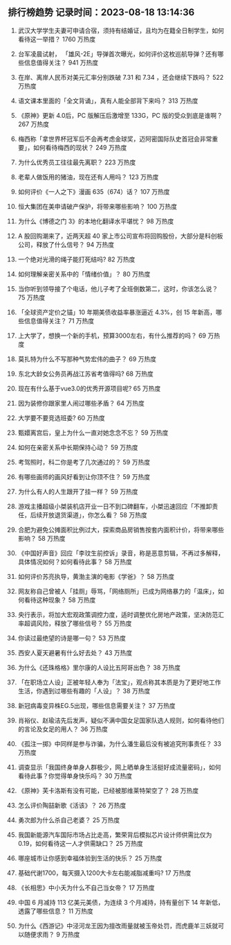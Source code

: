 
## 排行榜趋势 记录时间：2023-08-18 13:14:36
  
  1. 武汉大学学生夫妻可申请合宿，须持有结婚证，且均为在籍全日制学生，如何看待这一举措？ 1760 万热度
    
  2. 台军凌晨试射， 「雄风-2E」导弹首次曝光，如何评价这枚巡航导弹？还有哪些信息值得关注？ 941 万热度
    
  3. 在岸、离岸人民币对美元汇率分别跌破 7.31 和 7.34 ，还会继续下跌吗？ 522 万热度
    
  4. 语文课本里面的「全文背诵」，真有人能全部背下来吗？ 313 万热度
    
  5. 《原神》更新 4.0后，PC 版解压后激增至 133G，PC 版的受众到底是谁啊？ 267 万热度
    
  6. 梅西称「拿世界杯冠军后不会再考虑金球奖，迈阿密国际队史首冠会非常重要」，如何看待梅西的现状？ 249 万热度
    
  7. 为什么优秀员工往往最先离职？ 223 万热度
    
  8. 老辈人做饭用的猪油，现在还有人用吗？ 123 万热度
    
  9. 如何评价《一人之下》漫画 635（674）话？ 107 万热度
    
  10. 恒大集团在美申请破产保护，将带来哪些影响？ 100 万热度
    
  11. 为什么《博德之门 3》的本地化翻译水平堪忧？ 98 万热度
    
  12. A 股回购潮来了，近两天超 40 家上市公司宣布将回购股份，大部分是科创板公司，释放了什么信号？ 94 万热度
    
  13. 一个绝对光滑的绳子能打死结吗? 82 万热度
    
  14. 如何理解亲密关系中的「情绪价值」？ 80 万热度
    
  15. 当你听到领导接了个电话，他儿子考了全班倒数第二，这时，你该怎么说？ 75 万热度
    
  16. 「全球资产定价之锚」10 年期美债收益率暴涨逼近 4.3%，创 15 年新高，哪些信息值得关注？ 71 万热度
    
  17. 上大学了，想换一个新的手机，预算3000左右，有什么推荐的吗？ 69 万热度
    
  18. 莫扎特为什么不写那种气势宏伟的曲子？ 69 万热度
    
  19. 东北大龄女公务员再战江苏省考值得吗? 68 万热度
    
  20. 现在有什么基于vue3.0的优秀开源项目呢? 65 万热度
    
  21. 因为装修你跟家里人闹过哪些矛盾？ 64 万热度
    
  22. 大学要不要竞选班委? 60 万热度
    
  23. 甄嬛离宫后，皇上为什么一直对她念念不忘？ 59 万热度
    
  24. 如何在亲密关系中长期保持心动？ 59 万热度
    
  25. 考驾照时，科二你是考了几次通过的？ 59 万热度
    
  26. 有哪些画师的画风好看到让你顶不住？ 59 万热度
    
  27. 为什么有人的人生跟开了挂一样？ 59 万热度
    
  28. 游戏主播超级小桀装机店开业一日不到口碑翻车，小桀迅速回应「不推卸责任，后续开放退货渠道」，你怎么看？ 58 万热度
    
  29. 合肥为避免公摊面积比例过大，探索商品房销售按套内面积计价，将带来哪些影响？ 58 万热度
    
  30. 《中国好声音》回应「李玟生前控诉」录音，称是恶意剪辑，不再过多解释，具体情况如何？如何看待此事？ 58 万热度
    
  31. 如何评价苏亮执导，黄渤主演的电影《学爸》？ 58 万热度
    
  32. 网友称自己曾被人「挂厕」辱骂，「网络厕所」已成为网络暴力的「温床」，如何看待这种现象？ 58 万热度
    
  33. 央行表示，将加大宏观政策调控力度，适时调整优化房地产政策，坚决防范汇率超调风险，释放了哪些信号？ 55 万热度
    
  34. 你读过最绝望的诗是哪一句？ 53 万热度
    
  35. 西安人夏天避暑有什么好去处？ 43 万热度
    
  36. 为什么《还珠格格》里尔康的人设比五阿哥出色？ 38 万热度
    
  37. 「在职场立人设」正被年轻人奉为「法宝」，观点称其本质是为了更好地工作生活，你遇到过哪些有趣的「人设」？ 38 万热度
    
  38. 新冠病毒变异株EG.5出现，哪些信息需要关注？ 37 万热度
    
  39. 肖裕仪、赵瑜洁先后发声，疑似不满中国女足国家队选人规则，如何看待他们的言论及女足的用人？ 36 万热度
    
  40. 《孤注一掷》中同样是参与诈骗，为什么潘生最后没有被追究刑事责任？ 33 万热度
    
  41. 调查显示「我国终身单身人群极少，网上晒单身生活挺好成流量密码」，如何看待此事？你觉得单身快乐吗？ 30 万热度
    
  42. 《原神》芙卡洛斯有没有可能，已经被那维莱特架空了？ 28 万热度
    
  43. 怎么评价陶喆新歌《活该》？ 26 万热度
    
  44. 勇次郎为什么杀自己老婆？ 25 万热度
    
  45. 我国新能源汽车国际市场占比走高，繁荣背后模拟芯片设计师供需比仅为 0.19，如何看待这一人才供需缺口？ 25 万热度
    
  46. 哪座城市让你感到幸福体验到生活的快乐？ 25 万热度
    
  47. 基础代谢1700，每天摄入1200大卡左右能减脂减重吗? 17 万热度
    
  48. 《长相思》中小夭为什么不自己当女帝？ 17 万热度
    
  49. 中国 6 月减持 113 亿美元美债，为连续 3 个月减持，持有量创下 14 年新低，透露了哪些信息？ 11 万热度
    
  50. 为什么《西游记》中泾河龙王因为擅改雨量就被玉帝处罚，而虎鹿羊三妖就可以随便求雨？ 9 万热度
    